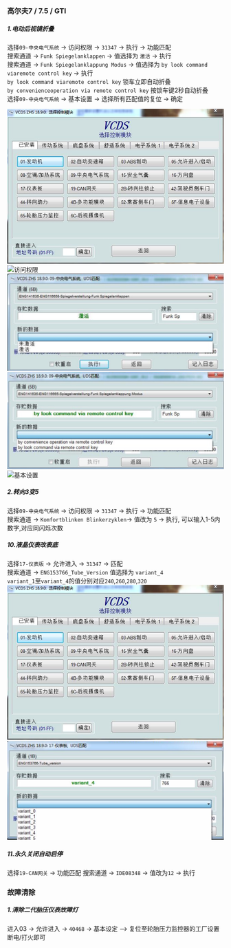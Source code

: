 ### 高尔夫7 / 7.5 / GTI

##### 1.电动后视镜折叠
选择`09-中央电气系统`  -> 访问权限 -> `31347` -> 执行 -> 功能匹配    
搜索通道 -> `Funk Spiegelanklappen` -> 值选择为 `激活` -> 执行  
搜索通道 -> `Funk Spiegelanklappung Modus` -> 值选择为 `by look command viaremote control key` -> 执行  
    `by look command viaremote control key` 锁车立即自动折叠  
    `by convenienceoperation via remote control key` 按锁车键2秒自动折叠  
选择`09-中央电气系统` -> 基本设置 -> 选择所有匹配值的复位 -> 确定

![模块选择](resources/golf-images/modules.jpg "模块选择")
![访问权限](resources/golf-images/ddhsjzd_002.jpg "访问权限")
![搜索通道](resources/golf-images/Funk_Spiegelanklappen.jpg "Funk Spiegelanklappen")
![搜索通道](resources/golf-images/Funk_Spiegelanklappung_Modus.jpg "Funk Spiegelanklappung Modus")
![基本设置](resources/golf-images/ddhsjzd_005.jpg "选择所有匹配值的复位")


##### 2.转向3变5  
选择`09-中央电气系统`  -> 访问权限 -> `31347` -> 执行 -> 功能匹配  
搜索通道 -> `Komfortblinken Blinkerzyklen`-> 值改为 `5` -> 执行, 可以输入1-5内数字,对应同闪烁次数  

##### 10.液晶仪表改表底
选择`17-仪表版` -> 允许进入 -> `31347` -> 匹配  
搜索通道 -> `ENG153766_Tube_Version` 值选择为 `variant_4`  
    `variant_1`至`variant_4`的值分别对应`240`,`260`,`280`,`320`  
![模块选择](resources/golf-images/modules.jpg)
![搜索通道](resources/golf-images/ENG153766_Tube_Version.jpg "ENG153766_Tube_Version")

##### 11.永久关闭自动启停  
选择`19-CAN网关` -> 功能匹配
搜索通道 -> `IDE08348` -> 值改为`12` -> 执行 

### 故障清除

##### 1.清除二代胎压仪表故障灯
进入03 -> 允许进入 -> `40468` -> 基本设定 –> 复位至轮胎压力监控器的工厂设置 断电/打火即可
